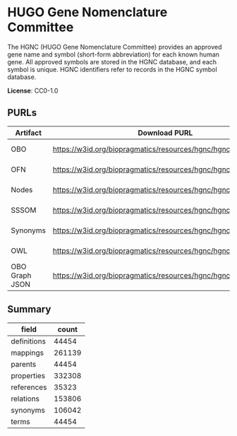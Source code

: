 # HUGO Gene Nomenclature Committee

The HGNC (HUGO Gene Nomenclature Committee) provides an approved gene name and symbol (short-form abbreviation) for each known human gene.  All approved symbols are stored in the HGNC database, and each symbol is unique. HGNC identifiers refer to records in the HGNC symbol database.

**License**: CC0-1.0

## PURLs

| Artifact       | Download PURL                                                   | Latest Versioned Download PURL                                             |
|----------------|-----------------------------------------------------------------|----------------------------------------------------------------------------|
| OBO            | https://w3id.org/biopragmatics/resources/hgnc/hgnc.obo          | https://w3id.org/biopragmatics/resources/hgnc/2025-08-05/hgnc.obo          |
| OFN            | https://w3id.org/biopragmatics/resources/hgnc/hgnc.ofn          | https://w3id.org/biopragmatics/resources/hgnc/2025-08-05/hgnc.ofn          |
| Nodes          | https://w3id.org/biopragmatics/resources/hgnc/hgnc.tsv          | https://w3id.org/biopragmatics/resources/hgnc/2025-08-05/hgnc.tsv          |
| SSSOM          | https://w3id.org/biopragmatics/resources/hgnc/hgnc.sssom.tsv    | https://w3id.org/biopragmatics/resources/hgnc/2025-08-05/hgnc.sssom.tsv    |
| Synonyms       | https://w3id.org/biopragmatics/resources/hgnc/hgnc.synonyms.tsv | https://w3id.org/biopragmatics/resources/hgnc/2025-08-05/hgnc.synonyms.tsv |
| OWL            | https://w3id.org/biopragmatics/resources/hgnc/hgnc.owl.gz       | https://w3id.org/biopragmatics/resources/hgnc/2025-08-05/hgnc.owl.gz       |
| OBO Graph JSON | https://w3id.org/biopragmatics/resources/hgnc/hgnc.json.gz      | https://w3id.org/biopragmatics/resources/hgnc/2025-08-05/hgnc.json.gz      |

## Summary

| field       |   count |
|-------------|---------|
| definitions |   44454 |
| mappings    |  261139 |
| parents     |   44454 |
| properties  |  332308 |
| references  |   35323 |
| relations   |  153806 |
| synonyms    |  106042 |
| terms       |   44454 |
